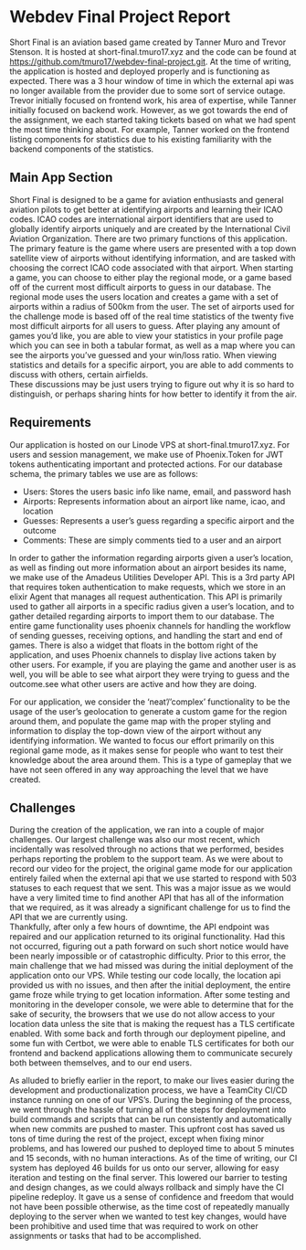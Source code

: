 

# Webdev Final Project Report

Short Final is an aviation based game created by Tanner Muro and 
Trevor Stenson.  It is hosted at short-final.tmuro17.xyz and the code 
can be found at  https://github.com/tmuro17/webdev-final-project.git. 
At the time of writing, the application is hosted and deployed 
properly and is functioning as expected.  There was a 3 hour window of
time in which the external api was no longer available from the 
provider due to some sort of service outage. Trevor initially focused
on frontend work, his area of expertise, while Tanner initially 
focused on backend work.  However, as we got towards the end of the
assignment, we each started taking tickets based on what we had spent
the most time thinking about.  For example, Tanner worked on the
frontend listing components for statistics due to his existing 
familiarity with the backend components of the statistics.

## Main App Section

Short Final is designed to be a game for aviation enthusiasts and 
general aviation pilots to get better at identifying airports and 
learning their ICAO codes. ICAO codes are international airport 
identifiers that are used to globally identify airports uniquely and 
are created by the International Civil Aviation Organization. There 
are two primary functions of this application. The primary feature is 
the game where users are presented with a top down satellite view of 
airports without identifying information, and are tasked with choosing
the correct ICAO code associated with that airport. When starting a 
game, you can choose to either play the regional mode, or a game based
off of the current most difficult airports to guess in our database. 
The regional mode uses the users location and creates a game with a 
set of airports within a radius of 500km from the user. The set of 
airports used for the challenge mode is based off of the real time 
statistics of the twenty five most difficult airports for all users 
to guess. After playing any amount of games you’d like, you are able 
to view your statistics in your profile page which you can see in 
both a tabular format, as well as a map where you can see the 
airports you’ve guessed and your win/loss ratio. When viewing 
statistics and details for a specific airport, you are able to 
add comments to discuss with others, certain airfields.  
These discussions may be just users trying to figure out why it is 
so hard to distinguish, or perhaps sharing hints for how better to 
identify it from the air.  

## Requirements

Our application is hosted on our Linode VPS at 
short-final.tmuro17.xyz. For users and session management, 
we make use of Phoenix.Token for JWT tokens authenticating 
important and protected actions. For our database schema, 
the primary tables we use are as follows:

* Users: Stores the users basic info like name, email, and password 
  hash
* Airports: Represents information about an airport like name, icao, 
  and location
* Guesses: Represents a user’s guess regarding a specific airport and 
  the outcome
* Comments: These are simply comments tied to a user and an airport

In order to gather the information regarding airports given a user’s 
location, as well as finding out more information about an airport 
besides its name, we make use of the Amadeus Utilities Developer API. 
This is a 3rd party API that requires token authentication to make 
requests, which we store in an elixir Agent that manages all request 
authentication. This API is primarily used to gather all airports in 
a specific radius given a user’s location, and to gather detailed 
regarding airports to import them to our database. The entire game 
functionality uses phoenix channels for handling the workflow of 
sending guesses, receiving options, and handling the start and end 
of games. There is also a widget that floats in the bottom right of 
the application, and uses Phoenix channels to display live actions 
taken by other users. For example, if you are playing the game and 
another user is as well, you will be able to see what airport they 
were trying to guess and the outcome.see what other users are 
active and how they are doing.

For our application, we consider the ‘neat’/’complex’ functionality 
to be the usage of the user’s geolocation to generate a custom game 
for the region around them, and populate the game map with the proper 
styling and information to display the top-down view of the airport 
without any identifying information. We wanted to focus our effort 
primarily on this regional game mode, as it makes sense for people 
who want to test their knowledge about the area around them.  This 
is a type of gameplay that we have not seen offered in any way 
approaching the level that we have created.

## Challenges

During the creation of the application, we ran into a couple of 
major challenges.  Our largest challenge was also our most recent, 
which incidentally was resolved through no actions that we performed, 
besides perhaps reporting the problem to the support team.  As we 
were about to record our video for the project, the original 
game mode for our application entirely 
failed when the external api that we use started to respond with 503 
statuses to each request that we sent.  This was a major issue as we 
would have a very limited time to find another API that has all of 
the information that we required, as it was already a significant 
challenge for us to find the API that we are currently using.  
Thankfully, after only a few hours of downtime, the API endpoint 
was repaired and our application returned to its original 
functionality.  Had this not occurred, figuring out a path forward 
on such short notice would have been nearly impossible or of 
catastrophic difficulty.  Prior to this error, the main challenge 
that we had missed was during the initial deployment of the 
application onto our VPS.  While testing our code locally, the 
location api provided us with no issues, and then after the 
initial deployment, the entire game froze while 
trying to get location information. After some testing and 
monitoring in the developer console, we were able to determine 
that for the sake of security, the browsers that we use do not 
allow access to your location data unless the site that is making 
the request has a TLS certificate enabled.  With some back and 
forth through our deployment pipeline, and some fun with Certbot, 
we were able to enable TLS certificates for both our frontend and 
backend applications allowing them to communicate securely both 
between themselves, and to our end users.

As alluded to briefly earlier in the report, to make our lives 
easier during the development and productionalization process, 
we have a TeamCity CI/CD instance running on one of our VPS’s. 
During the beginning of the process, we went through the hassle 
of turning all of the steps for deployment into build commands 
and scripts that can be run consistently and automatically when 
new commits are pushed to master.  This upfront cost has saved 
us tons of time during the rest of the project, except when fixing 
minor problems, and has lowered our pushed to deployed time to 
about 5 minutes and 15 seconds, with no human interactions. As of 
the time of writing, our CI system has deployed 46 builds for us 
onto our server, allowing for easy iteration and testing on the 
final server. This lowered our barrier to testing and design 
changes, as we could always rollback and simply have the CI pipeline 
redeploy. It gave us a sense of confidence and freedom that would 
not have been possible otherwise, as the time cost of repeatedly 
manually deploying to the server when we wanted to test key changes, 
would have been prohibitive and used time that was required to work 
on other assignments or tasks that had to be accomplished.
